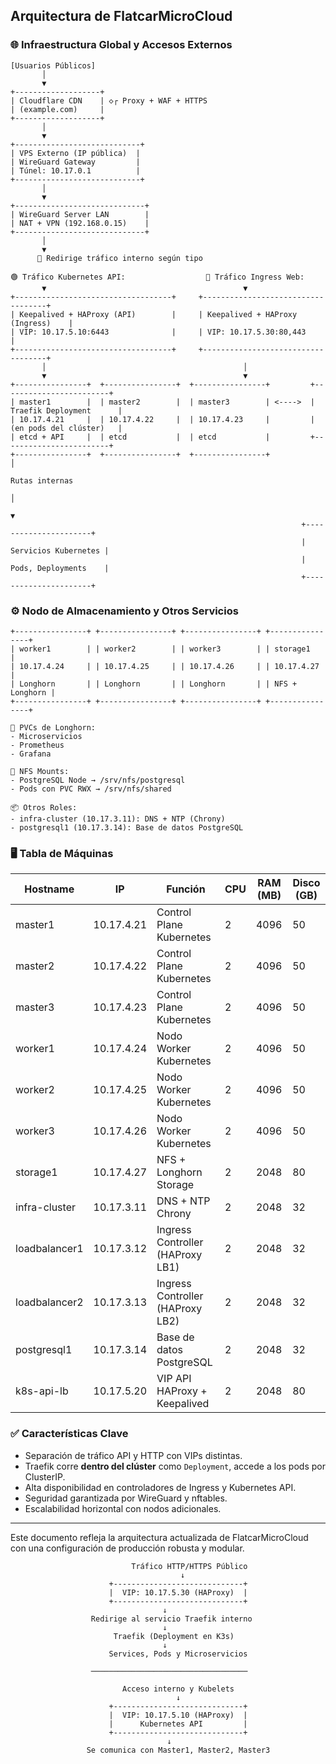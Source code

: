 ## Arquitectura de FlatcarMicroCloud

### 🌐 Infraestructura Global y Accesos Externos

```
[Usuarios Públicos]
       │
       ▼
+-------------------+
| Cloudflare CDN    | ◇┌ Proxy + WAF + HTTPS
| (example.com)     |
+-------------------+
       │
       ▼
+----------------------------+
| VPS Externo (IP pública)  |
| WireGuard Gateway         |
| Túnel: 10.17.0.1          |
+----------------------------+
       │
       ▼
+-----------------------------+
| WireGuard Server LAN        |
| NAT + VPN (192.168.0.15)    |
+-----------------------------+
       │
       ▼
      🔐 Redirige tráfico interno según tipo

🟢 Tráfico Kubernetes API:                  🔹 Tráfico Ingress Web:
       ▼                                            ▼
+-----------------------------------+     +-----------------------------------+
| Keepalived + HAProxy (API)        |     | Keepalived + HAProxy (Ingress)    |
| VIP: 10.17.5.10:6443              |     | VIP: 10.17.5.30:80,443            |
+-----------------------------------+     +-----------------------------------+
       │                                            │
       ▼                                            ▼
+----------------+  +----------------+  +----------------+         +------------------------+
| master1        |  | master2        |  | master3        | <---->  | Traefik Deployment      |
| 10.17.4.21     |  | 10.17.4.22     |  | 10.17.4.23     |         | (en pods del clúster)   |
| etcd + API     |  | etcd           |  | etcd           |         +------------------------+
+----------------+  +----------------+  +----------------+                  │
                                                                       Rutas internas
                                                                            │
                                                                            ▼
                                                                 +----------------------+
                                                                 | Servicios Kubernetes |
                                                                 | Pods, Deployments    |
                                                                 +----------------------+
```

### ⚙️ Nodo de Almacenamiento y Otros Servicios

```
+----------------+ +----------------+ +----------------+ +----------------+
| worker1        | | worker2        | | worker3        | | storage1       |
| 10.17.4.24     | | 10.17.4.25     | | 10.17.4.26     | | 10.17.4.27     |
| Longhorn       | | Longhorn       | | Longhorn       | | NFS + Longhorn |
+----------------+ +----------------+ +----------------+ +----------------+

🔗 PVCs de Longhorn:
- Microservicios
- Prometheus
- Grafana

🔗 NFS Mounts:
- PostgreSQL Node → /srv/nfs/postgresql
- Pods con PVC RWX → /srv/nfs/shared

📦 Otros Roles:
- infra-cluster (10.17.3.11): DNS + NTP (Chrony)
- postgresql1 (10.17.3.14): Base de datos PostgreSQL
```

### 🖥 Tabla de Máquinas

| Hostname      | IP         | Función                          | CPU | RAM (MB) | Disco (GB) |
| ------------- | ---------- | -------------------------------- | --- | -------- | ---------- |
| master1       | 10.17.4.21 | Control Plane Kubernetes         | 2   | 4096     | 50         |
| master2       | 10.17.4.22 | Control Plane Kubernetes         | 2   | 4096     | 50         |
| master3       | 10.17.4.23 | Control Plane Kubernetes         | 2   | 4096     | 50         |
| worker1       | 10.17.4.24 | Nodo Worker Kubernetes           | 2   | 4096     | 50         |
| worker2       | 10.17.4.25 | Nodo Worker Kubernetes           | 2   | 4096     | 50         |
| worker3       | 10.17.4.26 | Nodo Worker Kubernetes           | 2   | 4096     | 50         |
| storage1      | 10.17.4.27 | NFS + Longhorn Storage           | 2   | 2048     | 80         |
| infra-cluster | 10.17.3.11 | DNS + NTP Chrony                 | 2   | 2048     | 32         |
| loadbalancer1 | 10.17.3.12 | Ingress Controller (HAProxy LB1) | 2   | 2048     | 32         |
| loadbalancer2 | 10.17.3.13 | Ingress Controller (HAProxy LB2) | 2   | 2048     | 32         |
| postgresql1   | 10.17.3.14 | Base de datos PostgreSQL         | 2   | 2048     | 32         |
| k8s-api-lb    | 10.17.5.20 | VIP API HAProxy + Keepalived     | 2   | 2048     | 80         |


### ✅ Características Clave

* Separación de tráfico API y HTTP con VIPs distintas.
* Traefik corre **dentro del clúster** como `Deployment`, accede a los pods por ClusterIP.
* Alta disponibilidad en controladores de Ingress y Kubernetes API.
* Seguridad garantizada por WireGuard y nftables.
* Escalabilidad horizontal con nodos adicionales.

---

Este documento refleja la arquitectura actualizada de FlatcarMicroCloud con una configuración de producción robusta y modular.



                               Tráfico HTTP/HTTPS Público
                                          ↓
                          +-----------------------------+
                          |  VIP: 10.17.5.30 (HAProxy)  |
                          +-----------------------------+
                                      ↓
                      Redirige al servicio Traefik interno
                                      ↓
                           Traefik (Deployment en K3s)
                                      ↓
                          Services, Pods y Microservicios

                      ───────────────────────────────────

                             Acceso interno y Kubelets
                                         ↓
                          +-----------------------------+
                          |  VIP: 10.17.5.10 (HAProxy)  |
                          |      Kubernetes API         |
                          +-----------------------------+
                                       ↓
                     Se comunica con Master1, Master2, Master3
